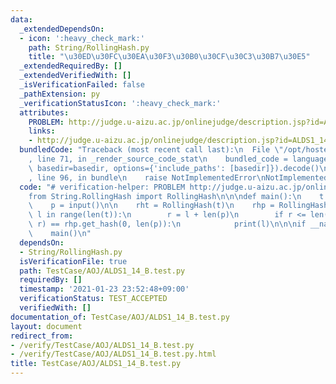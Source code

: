 ```yaml
---
data:
  _extendedDependsOn:
  - icon: ':heavy_check_mark:'
    path: String/RollingHash.py
    title: "\u30ED\u30FC\u30EA\u30F3\u30B0\u30CF\u30C3\u30B7\u30E5"
  _extendedRequiredBy: []
  _extendedVerifiedWith: []
  _isVerificationFailed: false
  _pathExtension: py
  _verificationStatusIcon: ':heavy_check_mark:'
  attributes:
    PROBLEM: http://judge.u-aizu.ac.jp/onlinejudge/description.jsp?id=ALDS1_14_B
    links:
    - http://judge.u-aizu.ac.jp/onlinejudge/description.jsp?id=ALDS1_14_B
  bundledCode: "Traceback (most recent call last):\n  File \"/opt/hostedtoolcache/Python/3.10.5/x64/lib/python3.10/site-packages/onlinejudge_verify/documentation/build.py\"\
    , line 71, in _render_source_code_stat\n    bundled_code = language.bundle(stat.path,\
    \ basedir=basedir, options={'include_paths': [basedir]}).decode()\n  File \"/opt/hostedtoolcache/Python/3.10.5/x64/lib/python3.10/site-packages/onlinejudge_verify/languages/python.py\"\
    , line 96, in bundle\n    raise NotImplementedError\nNotImplementedError\n"
  code: "# verification-helper: PROBLEM http://judge.u-aizu.ac.jp/onlinejudge/description.jsp?id=ALDS1_14_B\n\
    from String.RollingHash import RollingHash\n\n\ndef main():\n    t = input()\n\
    \    p = input()\n\n    rht = RollingHash(t)\n    rhp = RollingHash(p)\n    for\
    \ l in range(len(t)):\n        r = l + len(p)\n        if r <= len(t) and rht.get_hash(l,\
    \ r) == rhp.get_hash(0, len(p)):\n            print(l)\n\n\nif __name__ == '__main__':\n\
    \    main()\n"
  dependsOn:
  - String/RollingHash.py
  isVerificationFile: true
  path: TestCase/AOJ/ALDS1_14_B.test.py
  requiredBy: []
  timestamp: '2021-01-23 23:52:48+09:00'
  verificationStatus: TEST_ACCEPTED
  verifiedWith: []
documentation_of: TestCase/AOJ/ALDS1_14_B.test.py
layout: document
redirect_from:
- /verify/TestCase/AOJ/ALDS1_14_B.test.py
- /verify/TestCase/AOJ/ALDS1_14_B.test.py.html
title: TestCase/AOJ/ALDS1_14_B.test.py
---
```

